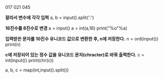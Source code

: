 017
021
045

**잘라서 변수에 각각 입력**
a, b = input().split(':')

**16진수를 8진수로 변경**
a = input()
a = int(a,16)
print("%o"%a)

**입력받은 문자를 10진수 유니코드 값으로 변환한 후, n에 저장한다.**
n = ord(input())
print(n)

**c에 저장되어 있는 정수 값을 유니코드 문자(chracter)로 바꿔 출력한다.**
c = int(input())
print(chr(c))  

a, b, c = map(int,input().split())
